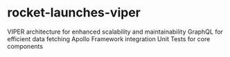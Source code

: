 # rocket-launches-viper
VIPER architecture for enhanced scalability and maintainability
GraphQL for efficient data fetching
Apollo Framework integration
Unit Tests for core components
